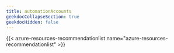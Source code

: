 ```yaml
---
title: automationAccounts
geekdocCollapseSection: true
geekdocHidden: false
---
```


{{< azure-resources-recommendationlist name="azure-resources-recommendationlist" >}}

